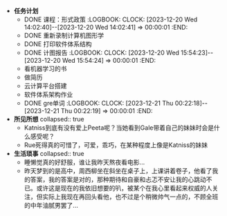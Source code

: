 - **任务计划**
	- DONE 课程：形式政策
	  :LOGBOOK:
	  CLOCK: [2023-12-20 Wed 14:02:40]--[2023-12-20 Wed 14:02:41] =>  00:00:01
	  :END:
	- DONE 重新录制计算机图形学
	- DONE 打印软件体系结构
	- DONE 计图报告
	  :LOGBOOK:
	  CLOCK: [2023-12-20 Wed 15:54:23]--[2023-12-20 Wed 15:54:24] =>  00:00:01
	  :END:
	- 看机器学习的书
	- 做简历
	- 云计算平台搭建
	- 软件体系架构作业
	- DONE gre单词
	  :LOGBOOK:
	  CLOCK: [2023-12-21 Thu 00:22:18]--[2023-12-21 Thu 00:22:19] =>  00:00:01
	  :END:
- **所见所想**
  collapsed:: true
	- Katniss到底有没有爱上Peeta呢？当她看到Gale带着自己的妹妹时会是什么感受呢？
	- Rue死得真的可惜了，可爱，乖巧，在某种程度上像是Katniss的妹妹
- **生活琐事**
  collapsed:: true
	- 睡懒觉真的好舒服，谁让我昨天熬夜看电影...
	- 昨天梦到的是高中，周西柳坐在斜坐在桌子上，上课讲着卷子，他看了我的答案，我的答案是对的，那种期待和自豪和忐忑不安让我的心跳动不已。或许这是现在的我依旧想要的叭，被某个在我心里看起来权威的人关注，但实际上我现在再回头看他，也不过是个稍微帅气一点的，不顾全班的中年油腻男罢了...